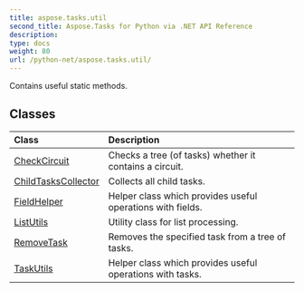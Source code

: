 ```yaml
---
title: aspose.tasks.util
second_title: Aspose.Tasks for Python via .NET API Reference
description: 
type: docs
weight: 80
url: /python-net/aspose.tasks.util/
---
```



Contains useful static methods.

## Classes
| Class | Description |
| :- | :- |
|[CheckCircuit](/tasks/python-net/aspose.tasks.util/checkcircuit/)|Checks a tree (of tasks) whether it contains a circuit.|
|[ChildTasksCollector](/tasks/python-net/aspose.tasks.util/childtaskscollector/)|Collects all child tasks.|
|[FieldHelper](/tasks/python-net/aspose.tasks.util/fieldhelper/)|Helper class which provides useful operations with fields.|
|[ListUtils](/tasks/python-net/aspose.tasks.util/listutils/)|Utility class for list processing.|
|[RemoveTask](/tasks/python-net/aspose.tasks.util/removetask/)|Removes the specified task from a tree of tasks.|
|[TaskUtils](/tasks/python-net/aspose.tasks.util/taskutils/)|Helper class which provides useful operations with tasks.|
